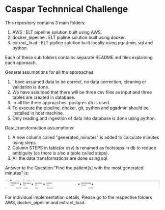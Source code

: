 # Caspar Technnical Challenge
This repository contains 3 main folders:
1. AWS : ELT pipeline solution built using AWS.
2. docker_pipeline : ELT pipline solution built using docker.
3. extract_load : ELT pipline solution built locally using pgadmin, sql and python.

Each of these sub folders contains separate README.md files explaining each approach.

General assumptions for all the approaches:
1. I have assumed data to be correct, no data correction, cleaning or validation is done.
2. We have assumed that there will be three csv files as input and three tables are created in database.
3. In all the three approaches, postgres db is used.
4. To execute the pipeline, docker, git, python and pgadmin should be installed in host machine.
5. Only reading and ingestion of data into database is done using python.

Data_transformation assumptions:
1. A new column called "generated_minutes" is added to calculate minutes using steps.
2. Column STEPS in table(or csv) is renamed as footsteps in db to reduce ambiguity (as there is also a table called steps).
3. All the data transformations are done using sql.

Answer to the Question:"Find the patient(s) with the most generated minutes" is:

![Final Result](final_result.png)


For individual implementation details, Please go to the respective folders AWS, docker_pipeline and extract_load.
